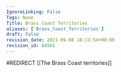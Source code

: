 ```yaml
---
IgnoreLinking: False
Tags: None
Title: Brass Coast Territories
aliases: ['Brass_Coast_Territories']
draft: False
revision_date: 2021-09-08 18:11:54+00:00
revision_id: 84561
---
```


#REDIRECT [[The Brass Coast territories]]